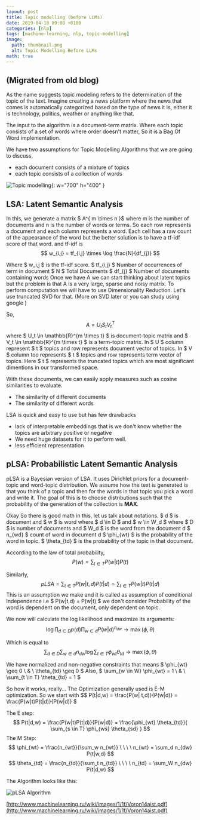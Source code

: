 ```yaml
---
layout: post
title: Topic modelling (before LLMs)
date: 2019-04-18 09:08 +0100
categories: [nlp]
tags: [machine-learning, nlp, topic-modelling]
image:
  path: thumbnail.png
  alt: Topic Modelling Before LLMs
math: true
---
```

## (Migrated from old blog)

As the name suggests topic modeling refers to the determination of the topic of the text. Imagine creating a news platform where the news that comes is automatically categorized based on the type of news it is, either it is technology, politics, weather or anything like that.

The input to the algorithm is a document-term matrix. Where each topic consists of a set of words where order doesn't matter, So it is a Bag Of Word implementation.

We have two assumptions for Topic Modelling Algorithms that we are going to discuss,

- each document consists of a mixture of topics
- each topic consists of a collection of words

![Topic modelling](nyt.jpg){: w="700" h="400" }

## LSA: Latent Semantic Analysis

In this, we generate a matrix $ A^{ m \times n }$ where m is the number of documents and n is the number of words or terms. So each row represents a document and each column represents a word. Each cell has a raw count of the appearance of the word but the better solution is to have a tf-idf score of that word. and tf-idf is
$$ w_{i,j} = tf_{i,j} \times \log \frac{N}{df_{j}} $$

Where
$ w_i,j $ is the tf-idf score.
$ tf_{i,j} $ Number of occurrences of term in document
$ N $ Total Documents
$ df_{j} $ Number of documents containing words
Once we have A we can start thinking about latent topics but the problem is that A is a very large, sparse and noisy matrix. To perform computation we will have to use Dimensionality Reduction. Let's use truncated SVD for that. (More on SVD later or you can study using google )

So, $$ A = U_{t}S_{t}V_{t}^{T} $$ where $ U_t \in \mathbb{R}^{m \times t} $ is document-topic matrix and $ V_t \in \mathbb{R}^{m \times t} $ is a term-topic matrix. In $ U $ column represent $ t $ topics and row represents document vector of topics. In $ V $ column too represents $ t $ topics and row represents term vector of topics. Here $ t $ represents the truncated topics which are most significant dimentions in our transformed space.

With these documents, we can easily apply measures such as cosine similarities to evaluate.

- The similarity of different documents
- The similarity of different words

LSA is quick and easy to use but has few drawbacks

- lack of interpretable embeddings that is we don't know whether the topics are arbitrary positive or negative
- We need huge datasets for it to perform well.
- less efficient representation

## pLSA: Probabilistic Latent Semantic Analysis

pLSA is a Bayesian version of LSA. It uses Dirichlet priors for a document-topic and word-topic distribution. We assume how the text is generated is that you think of a topic and then for the words in that topic you pick a word and write it. The goal of this is to choose distributions such that the probability of the generation of the collection is **MAX**.

Okay So there is good math in this, let us talk about notations.
$ d $ is document and $ w $ is word where $ d \in D $ and $ w \in W_d $ where $ D $ is number of documents and $ W_d $ is the word from the document d
$ n_{wd} $ count of word in document d
$ \phi_{wt} $ is the probability of the word in topic.
$ \theta_{td} $ is the probability of the topic in that document.

According to the law of total probability,
$$ P(w) = \sum_{t \in T} P(w | t) P(t) \tag{1} $$

Similarly,
$$ pLSA = \sum_{t \in T} P(w | t,d) P(t|d) = \sum_{t \in T} P(w|t)P(t|d) \tag{2} $$
This is an assumption we make and it is called as assumption of conditional Independence i.e
$ P(w|t,d) = P(w|t) $ we don't consider Probability of the word is dependent on the document, only dependent on topic.

We now will calculate the log likelihood and maximize its arguments:
$$ \log{\prod_{d \in D} p(d) \prod_{w \in d} P(w|d)^{n_{dw}} } \rightarrow \max{(\phi, \theta)} $$

Which is equal to
$$ \sum_{d \in D} \sum_{w \in d} n_{dw} \log{ \sum_{t \in T} \phi_{wt} \theta_{td} } \rightarrow \max{(\phi, \theta)} $$

We have normalized and non-negative constraints that means $ \phi_{wt} \geq 0 \ \& \ \theta_{td} \geq 0 $
Also, $ \sum_{w \in W} \phi_{wt} = 1 \ \& \ \sum_{t \in T} \theta_{td} = 1 $

So how it works, really... The Optimization generally used is E-M optimization.
So we start with $$ P(t|d,w) = \frac{P(w| t,d)}{P(w|d)} = \frac{P(w|t)P(t|d)}{P(w|d)} $

The E step: $$ P(t|d,w) = \frac{P(w|t)P(t|d)}{P(w|d)} = \frac{\phi_{wt} \theta_{td}}{ \sum_{s \in T} \phi_{ws} \theta_{sd} } $$
The M Step:
$$ \phi_{wt} = \frac{n_{wt}}{\sum_w n_{wt}} \ \ \ \ n_{wt} = \sum_d n_{dw} P(t|w,d) $$
$$ \theta_{td} = \frac{n_{td}}{\sum_t n_{td}} \ \ \ \ n_{td} = \sum_W n_{dw} P(t|d,w) $$

The Algorithm looks like this:

![pLSA Algorithm](pLSA-Algorithm.png)

[http://www.machinelearning.ru/wiki/images/1/1f/Voron14aist.pdf](http://www.machinelearning.ru/wiki/images/1/1f/Voron14aist.pdf)
